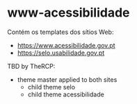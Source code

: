 # www-acessibilidade

Contém os templates dos sítios Web:

- https://www.acessibilidade.gov.pt
- https://selo.usabilidade.gov.pt

TBD by TheRCP:
- theme master applied to both sites
  - child theme selo
  - child theme acessibilidade

